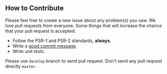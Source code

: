 ## How to Contribute
Please feel free to create a new issue about any problem(s) you saw. We love pull requests from everyone. Some things that will increase the chance that your pull request is accepted:

 - Follow the PSR-1 and PSR-2 standards, **always**.
 - Write a [good commit message](https://gist.github.com/matthewhudson/1475276).
 - Write unit tests.

Please use `develop` branch to send pull request. Don't send any pull request directly `master`.
